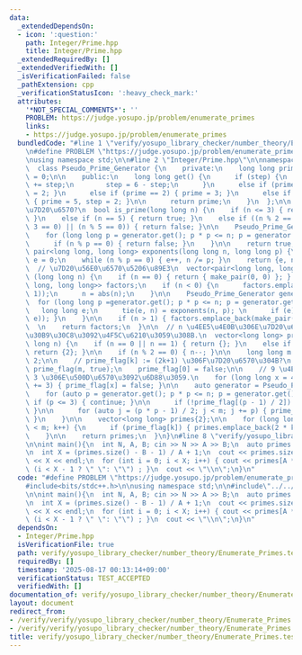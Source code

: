 ```yaml
---
data:
  _extendedDependsOn:
  - icon: ':question:'
    path: Integer/Prime.hpp
    title: Integer/Prime.hpp
  _extendedRequiredBy: []
  _extendedVerifiedWith: []
  _isVerificationFailed: false
  _pathExtension: cpp
  _verificationStatusIcon: ':heavy_check_mark:'
  attributes:
    '*NOT_SPECIAL_COMMENTS*': ''
    PROBLEM: https://judge.yosupo.jp/problem/enumerate_primes
    links:
    - https://judge.yosupo.jp/problem/enumerate_primes
  bundledCode: "#line 1 \"verify/yosupo_library_checker/number_theory/Enumerate_Primes.test.cpp\"\
    \n#define PROBLEM \"https://judge.yosupo.jp/problem/enumerate_primes\"\n\n#include<bits/stdc++.h>\n\
    \nusing namespace std;\n\n#line 2 \"Integer/Prime.hpp\"\n\nnamespace Prime {\n\
    \  class Pseudo_Prime_Generator {\n    private:\n    long long prime = 1, step\
    \ = 0;\n\n    public:\n    long long get() {\n      if (step) {\n        prime\
    \ += step;\n        step = 6 - step;\n      }\n      else if (prime == 1) { prime\
    \ = 2; }\n      else if (prime == 2) { prime = 3; }\n      else if (prime == 3)\
    \ { prime = 5, step = 2; }\n\n      return prime;\n    }\n  };\n\n  // n \u306F\
    \u7D20\u6570?\n  bool is_prime(long long n) {\n    if (n <= 3) { return n >= 2;\
    \ }\n    else if (n == 5) { return true; }\n    else if ((n % 2 == 0) || (n %\
    \ 3 == 0) || (n % 5 == 0)) { return false; }\n\n    Pseudo_Prime_Generator generator;\n\
    \    for (long long p = generator.get(); p * p <= n; p = generator.get()) {\n\
    \      if (n % p == 0) { return false; }\n    }\n\n    return true;\n  }\n\n \
    \ pair<long long, long long> exponents(long long n, long long p) {\n    long long\
    \ e = 0;\n    while (n % p == 0) { e++, n /= p; }\n    return {e, n};\n  }\n\n\
    \  // \u7D20\u56E0\u6570\u5206\u89E3\n  vector<pair<long long, long long>> prime_factorization\
    \ (long long n) {\n    if (n == 0) { return { make_pair(0, 0) }; } \n\n    vector<pair<long\
    \ long, long long>> factors;\n    if (n < 0) {\n      factors.emplace_back(make_pair(-1,\
    \ 1));\n      n = abs(n);\n    }\n\n    Pseudo_Prime_Generator generator;\n  \
    \  for (long long p =generator.get(); p * p <= n; p = generator.get()) {\n   \
    \   long long e;\n      tie(e, n) = exponents(n, p); \n      if (e) { factors.emplace_back(make_pair(p,\
    \ e)); }\n    }\n\n    if (n > 1) { factors.emplace_back(make_pair(n, 1)); }\n\
    \  \n    return factors;\n  }\n\n  // n \u4EE5\u4E0B\u306E\u7D20\u6570\u306E\u30EA\
    \u30B9\u30C8\u3092\u4F5C\u6210\u3059\u308B.\n  vector<long long> prime_list(long\
    \ long n) {\n    if (n == 0 || n == 1) { return {}; }\n    else if (n == 2) {\
    \ return {2}; }\n\n    if (n % 2 == 0) { n--; }\n\n    long long m = (n + 1) /\
    \ 2;\n\n    // prime_flag[k] := (2k+1) \u306F\u7D20\u6570\u304B?\n    vector<bool>\
    \ prime_flag(m, true);\n    prime_flag[0] = false;\n\n    // 9 \u4EE5\u4E0A\u306E\
    \ 3 \u306E\u500D\u6570\u3092\u6D88\u3059.\n    for (long long x = 4; x < m; x\
    \ += 3) { prime_flag[x] = false; }\n\n    auto generator = Pseudo_Prime_Generator();\n\
    \    for (auto p = generator.get(); p * p <= n; p = generator.get()) {\n     \
    \ if (p <= 3) { continue; }\n\n      if (!prime_flag[(p - 1) / 2]) { continue;\
    \ }\n\n      for (auto j = (p * p - 1) / 2; j < m; j += p) { prime_flag[j] = false;\
    \ }\n    }\n\n    vector<long long> primes{2};\n\n    for (long long k = 0; k\
    \ < m; k++) {\n      if (prime_flag[k]) { primes.emplace_back(2 * k + 1); }\n\
    \    }\n\n    return primes;\n  }\n}\n#line 8 \"verify/yosupo_library_checker/number_theory/Enumerate_Primes.test.cpp\"\
    \n\nint main(){\n  int N, A, B; cin >> N >> A >> B;\n  auto primes = Prime::prime_list(N);\n\
    \n  int X = (primes.size() - B - 1) / A + 1;\n  cout << primes.size() << \" \"\
    \ << X << endl;\n  for (int i = 0; i < X; i++) { cout << primes[A * i + B] <<\
    \ (i < X - 1 ? \" \": \"\") ; }\n  cout << \"\\n\";\n}\n"
  code: "#define PROBLEM \"https://judge.yosupo.jp/problem/enumerate_primes\"\n\n\
    #include<bits/stdc++.h>\n\nusing namespace std;\n\n#include\"../../../Integer/Prime.hpp\"\
    \n\nint main(){\n  int N, A, B; cin >> N >> A >> B;\n  auto primes = Prime::prime_list(N);\n\
    \n  int X = (primes.size() - B - 1) / A + 1;\n  cout << primes.size() << \" \"\
    \ << X << endl;\n  for (int i = 0; i < X; i++) { cout << primes[A * i + B] <<\
    \ (i < X - 1 ? \" \": \"\") ; }\n  cout << \"\\n\";\n}\n"
  dependsOn:
  - Integer/Prime.hpp
  isVerificationFile: true
  path: verify/yosupo_library_checker/number_theory/Enumerate_Primes.test.cpp
  requiredBy: []
  timestamp: '2025-08-17 00:13:14+09:00'
  verificationStatus: TEST_ACCEPTED
  verifiedWith: []
documentation_of: verify/yosupo_library_checker/number_theory/Enumerate_Primes.test.cpp
layout: document
redirect_from:
- /verify/verify/yosupo_library_checker/number_theory/Enumerate_Primes.test.cpp
- /verify/verify/yosupo_library_checker/number_theory/Enumerate_Primes.test.cpp.html
title: verify/yosupo_library_checker/number_theory/Enumerate_Primes.test.cpp
---
```

